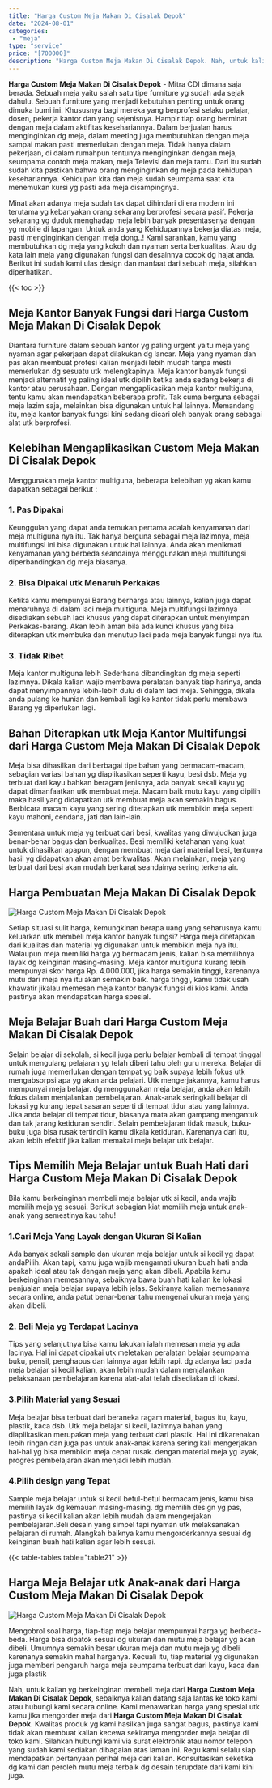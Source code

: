 ```yaml
---
title: "Harga Custom Meja Makan Di Cisalak Depok"
date: "2024-08-01"
categories:
 - "meja"
type: "service"
price: "[700000]"
description: "Harga Custom Meja Makan Di Cisalak Depok. Nah, untuk kalian yg berkeinginan membeli meja dari **Harga Custom Meja Makan Di Cisalak Depok**, sebaiknya kalian..."
---
```


**Harga Custom Meja Makan Di Cisalak Depok** - Mitra CDI dimana saja berada. Sebuah meja yaitu salah satu tipe furniture yg sudah ada sejak dahulu. Sebuah furniture yang menjadi kebutuhan penting untuk orang dimuka bumi ini. Khususnya bagi mereka yang berprofesi selaku pelajar, dosen, pekerja kantor dan yang sejenisnya. Hampir tiap orang berminat dengan meja dalam aktifitas kesehariannya. Dalam berjualan harus menginginkan dg meja, dalam meeting juga membutuhkan dengan meja sampai makan pasti memerlukan dengan meja. Tidak hanya dalam pekerjaan, di dalam rumahpun tentunya menginginkan dengan meja, seumpama contoh meja makan, meja Televisi dan meja tamu. Dari itu sudah sudah kita pastikan bahwa orang menginginkan dg meja pada kehidupan kesehariannya. Kehidupan kita dan meja sudah seumpama saat kita menemukan kursi yg pasti ada meja disampingnya.

Minat akan adanya meja sudah tak dapat dihindari di era modern ini terutama yg kebanyakan orang sekarang berprofesi secara pasif. Pekerja sekarang yg duduk menghadap meja lebih banyak presentasenya dengan yg mobile di lapangan. Untuk anda yang Kehidupannya bekerja diatas meja, pasti menginginkan dengan meja dong..! Kami sarankan, kamu yang membutuhkan dg meja yang kokoh dan nyaman serta berkualitas. Atau dg kata lain meja yang digunakan fungsi dan desainnya cocok dg hajat anda. Berikut ini sudah kami ulas design dan manfaat dari sebuah meja, silahkan diperhatikan.

{{< toc >}}

## Meja Kantor Banyak Fungsi dari Harga Custom Meja Makan Di Cisalak Depok

Diantara furniture dalam sebuah kantor yg paling urgent yaitu meja yang nyaman agar pekerjaan dapat dilakukan dg lancar. Meja yang nyaman dan pas akan membuat profesi kalian menjadi lebih mudah tanpa mesti memerlukan dg sesuatu utk melengkapinya. Meja kantor banyak fungsi menjadi alternatif yg paling ideal utk dipilih ketika anda sedang bekerja di kantor atau perusahaan. Dengan mengaplikasikan meja kantor multiguna, tentu kamu akan mendapatkan beberapa profit. Tak cuma berguna sebagai meja lazim saja, melainkan bisa digunakan untuk hal lainnya. Memandang itu, meja kantor banyak fungsi kini sedang dicari oleh banyak orang sebagai alat utk berprofesi.

## Kelebihan Mengaplikasikan Custom Meja Makan Di Cisalak Depok

Menggunakan meja kantor multiguna, beberapa kelebihan yg akan kamu dapatkan sebagai berikut :

### 1\. Pas Dipakai

Keunggulan yang dapat anda temukan pertama adalah kenyamanan dari meja multiguna nya itu. Tak hanya berguna sebagai meja lazimnya, meja multifungsi ini bisa digunakan untuk hal lainnya. Anda akan menikmati kenyamanan yang berbeda seandainya menggunakan meja multifungsi diperbandingkan dg meja biasanya.

### 2\. Bisa Dipakai utk Menaruh Perkakas

Ketika kamu mempunyai Barang berharga atau lainnya, kalian juga dapat menaruhnya di dalam laci meja multiguna. Meja multifungsi lazimnya disediakan sebuah laci khusus yang dapat diterapkan untuk menyimpan Perkakas-barang. Akan lebih aman bila ada kunci khusus yang bisa diterapkan utk membuka dan menutup laci pada meja banyak fungsi nya itu.

### 3\. Tidak Ribet

Meja kantor multiguna lebih Sederhana dibandingkan dg meja seperti lazimnya. Dikala kalian wajib membawa peralatan banyak tiap harinya, anda dapat menyimpannya lebih-lebih dulu di dalam laci meja. Sehingga, dikala anda pulang ke hunian dan kembali lagi ke kantor tidak perlu membawa Barang yg diperlukan lagi.

## Bahan Diterapkan utk Meja Kantor Multifungsi dari Harga Custom Meja Makan Di Cisalak Depok

Meja bisa dihasilkan dari berbagai tipe bahan yang bermacam-macam, sebagian variasi bahan yg diaplikasikan seperti kayu, besi dsb. Meja yg terbuat dari kayu bahkan beragam jenisnya, ada banyak sekali kayu yg dapat dimanfaatkan utk membuat meja. Macam baik mutu kayu yang dipilih maka hasil yang didapatkan utk membuat meja akan semakin bagus. Berbicara macam kayu yang sering diterapkan utk membikin meja seperti kayu mahoni, cendana, jati dan lain-lain.

Sementara untuk meja yg terbuat dari besi, kwalitas yang diwujudkan juga benar-benar bagus dan berkualitas. Besi memiliki ketahanan yang kuat untuk dihasilkan apapun, dengan membuat meja dari material besi, tentunya hasil yg didapatkan akan amat berkwalitas. Akan melainkan, meja yang terbuat dari besi akan mudah berkarat seandainya sering terkena air.

## Harga Pembuatan Meja Makan Di Cisalak Depok

![Harga Custom Meja Makan Di Cisalak Depok](/images/meja/meja-dewasa-007.jpg)

Setiap situasi sulit harga, kemungkinan berapa uang yang seharusnya kamu keluarkan utk membeli meja kantor banyak fungsi? Harga meja ditetapkan dari kualitas dan material yg digunakan untuk membikin meja nya itu. Walaupun meja memiliki harga yg bermacam jenis, kalian bisa memilihnya layak dg keinginan masing-masing. Meja kantor multiguna kurang lebih mempunyai skor harga Rp. 4.000.000, jika harga semakin tinggi, karenanya mutu dari meja nya itu akan semakin baik. harga tinggi, kamu tidak usah khawatir jikalau memesan meja kantor banyak fungsi di kios kami. Anda pastinya akan mendapatkan harga spesial.

## Meja Belajar Buah dari Harga Custom Meja Makan Di Cisalak Depok

Selain belajar di sekolah, si kecil juga perlu belajar kembali di tempat tinggal untuk mengulang pelajaran yg telah diberi tahu oleh guru mereka. Belajar di rumah juga memerlukan dengan tempat yg baik supaya lebih fokus utk mengabsorpsi apa yg akan anda pelajari. Utk mengerjakannya, kamu harus mempunyai meja belajar. dg menggunakan meja belajar, anda akan lebih fokus dalam menjalankan pembelajaran. Anak-anak seringkali belajar di lokasi yg kurang tepat sasaran seperti di tempat tidur atau yang lainnya. Jika anda belajar di tempat tidur, biasanya mata akan gampang mengantuk dan tak jarang ketiduran sendiri. Selain pembelajaran tidak masuk, buku-buku juga bisa rusak tertindih kamu dikala ketiduran. Karenanya dari itu, akan lebih efektif jika kalian memakai meja belajar utk belajar.

## Tips Memilih Meja Belajar untuk Buah Hati dari Harga Custom Meja Makan Di Cisalak Depok

Bila kamu berkeinginan membeli meja belajar utk si kecil, anda wajib memilih meja yg sesuai. Berikut sebagian kiat memilih meja untuk anak-anak yang semestinya kau tahu!

### 1.Cari Meja Yang Layak dengan Ukuran Si Kalian

Ada banyak sekali sample dan ukuran meja belajar untuk si kecil yg dapat andaPilih. Akan tapi, kamu juga wajib mengamati ukuran buah hati anda apakah ideal atau tak dengan meja yang akan dibeli. Apabila kamu berkeinginan memesannya, sebaiknya bawa buah hati kalian ke lokasi penjualan meja belajar supaya lebih jelas. Sekiranya kalian memesannya secara online, anda patut benar-benar tahu mengenai ukuran meja yang akan dibeli.

### 2\. Beli Meja yg Terdapat Lacinya

Tips yang selanjutnya bisa kamu lakukan ialah memesan meja yg ada lacinya. Hal ini dapat dipakai utk meletakan peralatan belajar seumpama buku, pensil, penghapus dan lainnya agar lebih rapi. dg adanya laci pada meja belajar si kecil kalian, akan lebih mudah dalam menjalankan pelaksanaan pembelajaran karena alat-alat telah disediakan di lokasi.

### 3.Pilih Material yang Sesuai

Meja belajar bisa terbuat dari beraneka ragam material, bagus itu, kayu, plastik, kaca dsb. Utk meja belajar si kecil, lazimnya bahan yang diaplikasikan merupakan meja yang terbuat dari plastik. Hal ini dikarenakan lebih ringan dan juga pas untuk anak-anak karena sering kali mengerjakan hal-hal yg bisa membikin meja cepat rusak. dengan material meja yg layak, progres pembelajaran akan menjadi lebih mudah.

### 4.Pilih design yang Tepat

Sample meja belajar untuk si kecil betul-betul bermacam jenis, kamu bisa memilih layak dg kemauan masing-masing. dg memilih design yg pas, pastinya si kecil kalian akan lebih mudah dalam mengerjakan pembelajaran.Beli desain yang simpel tapi nyaman utk melaksanakan pelajaran di rumah. Alangkah baiknya kamu mengorderkannya sesuai dg keinginan buah hati kalian agar lebih sesuai.

{{< table-tables table="table21" >}}

## Harga Meja Belajar utk Anak-anak dari Harga Custom Meja Makan Di Cisalak Depok

![Harga Custom Meja Makan Di Cisalak Depok](/images/meja/meja-anak-013.jpg)

Mengobrol soal harga, tiap-tiap meja belajar mempunyai harga yg berbeda-beda. Harga bisa dipatok sesuai dg ukuran dan mutu meja belajar yg akan dibeli. Umumnya semakin besar ukuran meja dan mutu meja yg dibeli karenanya semakin mahal harganya. Kecuali itu, tiap material yg digunakan juga memberi pengaruh harga meja seumpama terbuat dari kayu, kaca dan juga plastik

Nah, untuk kalian yg berkeinginan membeli meja dari **Harga Custom Meja Makan Di Cisalak Depok**, sebaiknya kalian datang saja lantas ke toko kami atau hubungi kami secara online. Kami menawarkan harga yang spesial utk kamu jika mengorder meja dari **Harga Custom Meja Makan Di Cisalak Depok**. Kwalitas produk yg kami hasilkan juga sangat bagus, pastinya kami tidak akan membuat kalian kecewa sekiranya mengorder meja belajar di toko kami. Silahkan hubungi kami via surat elektronik atau nomor telepon yang sudah kami sediakan dibagaian atas laman ini. Regu kami selalu siap mendapatkan pertanyaan perihal meja dari kalian. Konsultasikan seketika dg kami dan peroleh mutu meja terbaik dg desain terupdate dari kami kini juga.
